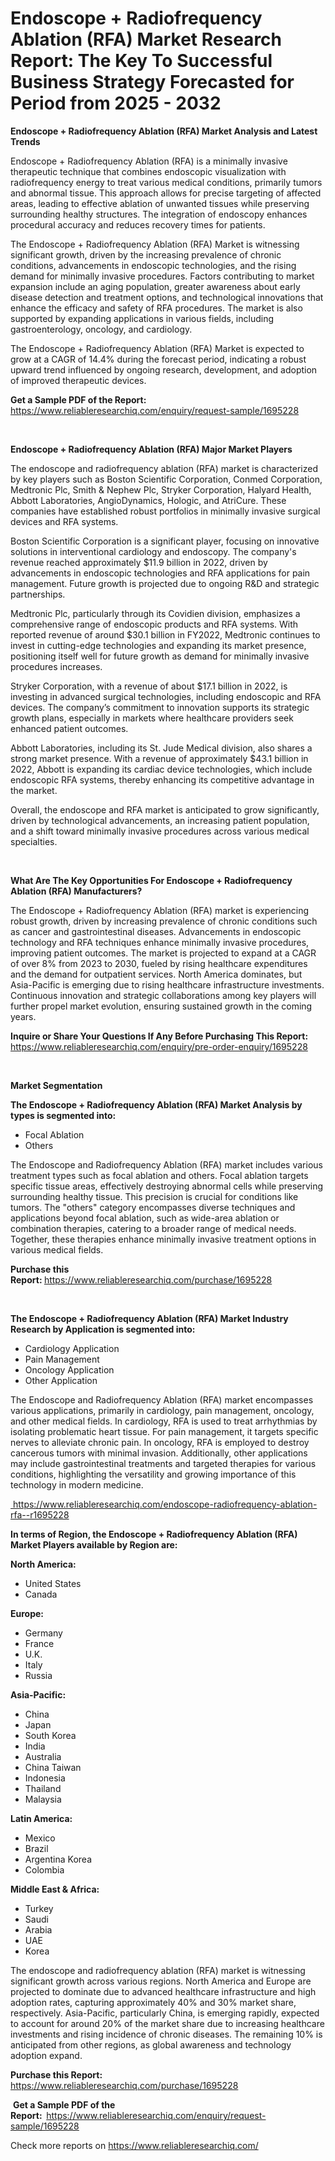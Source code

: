 <p><h1>Endoscope + Radiofrequency Ablation (RFA) Market Research Report: The Key To Successful Business Strategy Forecasted for Period from 2025 - 2032</h1></p><p><strong>Endoscope + Radiofrequency Ablation (RFA) Market Analysis and Latest Trends</strong></p>
<p><p>Endoscope + Radiofrequency Ablation (RFA) is a minimally invasive therapeutic technique that combines endoscopic visualization with radiofrequency energy to treat various medical conditions, primarily tumors and abnormal tissue. This approach allows for precise targeting of affected areas, leading to effective ablation of unwanted tissues while preserving surrounding healthy structures. The integration of endoscopy enhances procedural accuracy and reduces recovery times for patients.</p><p>The Endoscope + Radiofrequency Ablation (RFA) Market is witnessing significant growth, driven by the increasing prevalence of chronic conditions, advancements in endoscopic technologies, and the rising demand for minimally invasive procedures. Factors contributing to market expansion include an aging population, greater awareness about early disease detection and treatment options, and technological innovations that enhance the efficacy and safety of RFA procedures. The market is also supported by expanding applications in various fields, including gastroenterology, oncology, and cardiology.</p><p>The Endoscope + Radiofrequency Ablation (RFA) Market is expected to grow at a CAGR of 14.4% during the forecast period, indicating a robust upward trend influenced by ongoing research, development, and adoption of improved therapeutic devices.</p></p>
<p><strong>Get a Sample PDF of the Report:&nbsp;</strong> <a href="https://www.reliableresearchiq.com/enquiry/request-sample/1695228?utm_campaign=3106&utm_medium=2&utm_source=Github&utm_content=ia&utm_term=25032025&utm_id=endoscope-radiofrequency-ablation-rfa">https://www.reliableresearchiq.com/enquiry/request-sample/1695228</a></p>
<p>&nbsp;</p>
<p><strong>Endoscope + Radiofrequency Ablation (RFA) Major Market Players</strong></p>
<p><p>The endoscope and radiofrequency ablation (RFA) market is characterized by key players such as Boston Scientific Corporation, Conmed Corporation, Medtronic Plc, Smith & Nephew Plc, Stryker Corporation, Halyard Health, Abbott Laboratories, AngioDynamics, Hologic, and AtriCure. These companies have established robust portfolios in minimally invasive surgical devices and RFA systems.</p><p>Boston Scientific Corporation is a significant player, focusing on innovative solutions in interventional cardiology and endoscopy. The company's revenue reached approximately $11.9 billion in 2022, driven by advancements in endoscopic technologies and RFA applications for pain management. Future growth is projected due to ongoing R&D and strategic partnerships.</p><p>Medtronic Plc, particularly through its Covidien division, emphasizes a comprehensive range of endoscopic products and RFA systems. With reported revenue of around $30.1 billion in FY2022, Medtronic continues to invest in cutting-edge technologies and expanding its market presence, positioning itself well for future growth as demand for minimally invasive procedures increases.</p><p>Stryker Corporation, with a revenue of about $17.1 billion in 2022, is investing in advanced surgical technologies, including endoscopic and RFA devices. The company’s commitment to innovation supports its strategic growth plans, especially in markets where healthcare providers seek enhanced patient outcomes.</p><p>Abbott Laboratories, including its St. Jude Medical division, also shares a strong market presence. With a revenue of approximately $43.1 billion in 2022, Abbott is expanding its cardiac device technologies, which include endoscopic RFA systems, thereby enhancing its competitive advantage in the market.</p><p>Overall, the endoscope and RFA market is anticipated to grow significantly, driven by technological advancements, an increasing patient population, and a shift toward minimally invasive procedures across various medical specialties.</p></p>
<p>&nbsp;</p>
<p><strong>What Are The Key Opportunities For Endoscope + Radiofrequency Ablation (RFA) Manufacturers?</strong></p>
<p><p>The Endoscope + Radiofrequency Ablation (RFA) market is experiencing robust growth, driven by increasing prevalence of chronic conditions such as cancer and gastrointestinal diseases. Advancements in endoscopic technology and RFA techniques enhance minimally invasive procedures, improving patient outcomes. The market is projected to expand at a CAGR of over 8% from 2023 to 2030, fueled by rising healthcare expenditures and the demand for outpatient services. North America dominates, but Asia-Pacific is emerging due to rising healthcare infrastructure investments. Continuous innovation and strategic collaborations among key players will further propel market evolution, ensuring sustained growth in the coming years.</p></p>
<p><strong>Inquire or Share Your Questions If Any Before Purchasing This Report:</strong> <a href="https://www.reliableresearchiq.com/enquiry/pre-order-enquiry/1695228?utm_campaign=3106&utm_medium=2&utm_source=Github&utm_content=ia&utm_term=25032025&utm_id=endoscope-radiofrequency-ablation-rfa">https://www.reliableresearchiq.com/enquiry/pre-order-enquiry/1695228</a></p>
<p>&nbsp;</p>
<p><strong>Market Segmentation</strong></p>
<p><strong>The Endoscope + Radiofrequency Ablation (RFA) Market Analysis by types is segmented into:</strong></p>
<p><ul><li>Focal Ablation</li><li>Others</li></ul></p>
<p><p>The Endoscope and Radiofrequency Ablation (RFA) market includes various treatment types such as focal ablation and others. Focal ablation targets specific tissue areas, effectively destroying abnormal cells while preserving surrounding healthy tissue. This precision is crucial for conditions like tumors. The "others" category encompasses diverse techniques and applications beyond focal ablation, such as wide-area ablation or combination therapies, catering to a broader range of medical needs. Together, these therapies enhance minimally invasive treatment options in various medical fields.</p></p>
<p><strong>Purchase this Report:&nbsp;</strong><a href="https://www.reliableresearchiq.com/purchase/1695228?utm_campaign=3106&utm_medium=2&utm_source=Github&utm_content=ia&utm_term=25032025&utm_id=endoscope-radiofrequency-ablation-rfa">https://www.reliableresearchiq.com/purchase/1695228</a></p>
<p>&nbsp;</p>
<p><strong>The Endoscope + Radiofrequency Ablation (RFA) Market Industry Research by Application is segmented into:</strong></p>
<p><ul><li>Cardiology Application</li><li>Pain Management</li><li>Oncology Application</li><li>Other Application</li></ul></p>
<p><p>The Endoscope and Radiofrequency Ablation (RFA) market encompasses various applications, primarily in cardiology, pain management, oncology, and other medical fields. In cardiology, RFA is used to treat arrhythmias by isolating problematic heart tissue. For pain management, it targets specific nerves to alleviate chronic pain. In oncology, RFA is employed to destroy cancerous tumors with minimal invasion. Additionally, other applications may include gastrointestinal treatments and targeted therapies for various conditions, highlighting the versatility and growing importance of this technology in modern medicine.</p></p>
<p><a href="https://www.reliableresearchiq.com/endoscope-radiofrequency-ablation-rfa--r1695228?utm_campaign=3106&utm_medium=2&utm_source=Github&utm_content=ia&utm_term=25032025&utm_id=endoscope-radiofrequency-ablation-rfa">&nbsp;https://www.reliableresearchiq.com/endoscope-radiofrequency-ablation-rfa--r1695228</a></p>
<p><strong>In terms of Region, the Endoscope + Radiofrequency Ablation (RFA) Market Players available by Region are:</strong></p>
<p>
    <p> <strong> North America: </strong>
        <ul>
            <li>United States</li>
            <li>Canada</li>
        </ul>
        </p> 
    <p> <strong> Europe: </strong>
        <ul>
            <li>Germany</li>
            <li>France</li>
            <li>U.K.</li>
            <li>Italy</li>
            <li>Russia</li>
        </ul>
        </p> 
    <p> <strong> Asia-Pacific: </strong>
        <ul>
            <li>China</li>
            <li>Japan</li>
            <li>South Korea</li>
            <li>India</li>
            <li>Australia</li>
            <li>China Taiwan</li>
            <li>Indonesia</li>
            <li>Thailand</li>
            <li>Malaysia</li>
        </ul>
        </p> 
    <p> <strong> Latin America: </strong>
        <ul>
            <li>Mexico</li>
            <li>Brazil</li>
            <li>Argentina Korea</li>
            <li>Colombia</li>
        </ul>
        </p> 
    <p> <strong> Middle East & Africa: </strong>
        <ul>
            <li>Turkey</li>
            <li>Saudi</li>
            <li>Arabia</li>
            <li>UAE</li>
            <li>Korea</li>
        </ul>
    </p>
    </p>
<p><p>The endoscope and radiofrequency ablation (RFA) market is witnessing significant growth across various regions. North America and Europe are projected to dominate due to advanced healthcare infrastructure and high adoption rates, capturing approximately 40% and 30% market share, respectively. Asia-Pacific, particularly China, is emerging rapidly, expected to account for around 20% of the market share due to increasing healthcare investments and rising incidence of chronic diseases. The remaining 10% is anticipated from other regions, as global awareness and technology adoption expand.</p></p>
<p><strong>Purchase this Report: </strong><a href="https://www.reliableresearchiq.com/purchase/1695228?utm_campaign=3106&utm_medium=2&utm_source=Github&utm_content=ia&utm_term=25032025&utm_id=endoscope-radiofrequency-ablation-rfa">https://www.reliableresearchiq.com/purchase/1695228</a></p>
<p>&nbsp;<strong>Get a Sample PDF of the Report:&nbsp;&nbsp;</strong><a href="https://www.reliableresearchiq.com/enquiry/request-sample/1695228?utm_campaign=3106&utm_medium=2&utm_source=Github&utm_content=ia&utm_term=25032025&utm_id=endoscope-radiofrequency-ablation-rfa">https://www.reliableresearchiq.com/enquiry/request-sample/1695228</a></p>
<p><strong></strong></p>
<p>Check more reports on <a href="https://www.reliableresearchiq.com/?utm_campaign=3106&utm_medium=2&utm_source=Github&utm_content=ia&utm_term=25032025&utm_id=endoscope-radiofrequency-ablation-rfa">https://www.reliableresearchiq.com/</a></p>